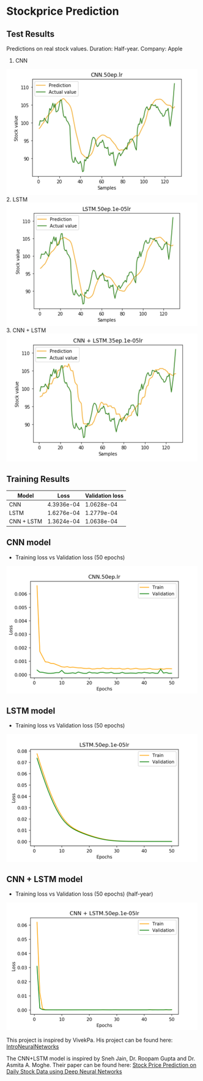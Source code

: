 # Stockprice Prediction
## Test Results
Predictions on real stock values. Duration: Half-year. Company: Apple
1. CNN
<img src="https://github.com/Isabella-Ko/stockprice_prediction/blob/master/figures/CNN%20prediction.png" width="500"/>
2. LSTM
<img src="https://github.com/Isabella-Ko/stockprice_prediction/blob/master/figures/LSTM%20prediction.png" width="500"/>
3. CNN + LSTM
<img src="https://github.com/Isabella-Ko/stockprice_prediction/blob/master/figures/CNN-LSTM%20prediction.png" width="500"/>


## Training Results
Model | Loss | Validation loss 
--- | --- | ---
CNN | 4.3936e-04 | 1.0628e-04
LSTM | 1.6276e-04 | 1.2779e-04
CNN + LSTM | 1.3624e-04 | 1.0638e-04


## CNN model
- Training loss vs Validation loss (50 epochs)
<img src="https://github.com/Isabella-Ko/stockprice_prediction/blob/master/figures/CNN.50ep.lr.0head.png" width="500"/>


## LSTM model
- Training loss vs Validation loss (50 epochs)
<img src="https://github.com/Isabella-Ko/stockprice_prediction/blob/master/figures/LSTM.50ep.1e-05lr.0head.png" width="500"/>


## CNN + LSTM model
- Training loss vs Validation loss (50 epochs) (half-year)
<img src="https://github.com/Isabella-Ko/stockprice_prediction/blob/master/figures/CNN%20%2B%20LSTM.50ep.1e-05lr.0head.png" width="500"/>

This project is inspired by VivekPa.
His project can be found here:
[IntroNeuralNetworks](https://github.com/VivekPa/IntroNeuralNetworks)

The CNN+LSTM model is inspired by Sneh Jain, Dr. Roopam Gupta and Dr. Asmita A. Moghe. Their paper can be found here: [Stock Price Prediction on Daily Stock Data using Deep Neural Networks](http://www.naun.org/main/NAUN/neural/2018/a162016-062.pdf)
